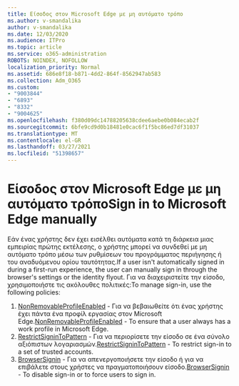 ```yaml
---
title: Είσοδος στον Microsoft Edge με μη αυτόματο τρόπο
ms.author: v-smandalika
author: v-smandalika
ms.date: 12/03/2020
ms.audience: ITPro
ms.topic: article
ms.service: o365-administration
ROBOTS: NOINDEX, NOFOLLOW
localization_priority: Normal
ms.assetid: 686e8f18-b871-4dd2-864f-8562947ab583
ms.collection: Adm_O365
ms.custom:
- "9003844"
- "6893"
- "8332"
- "9004625"
ms.openlocfilehash: f380d09dc14788205638cdee6aebe0b084ecab2f
ms.sourcegitcommit: 6bfe9cd9d0b18481e0cac6f1f5bc86ed7df31037
ms.translationtype: MT
ms.contentlocale: el-GR
ms.lasthandoff: 03/27/2021
ms.locfileid: "51398657"
---
```

# <a name="sign-in-to-microsoft-edge-manually"></a><span data-ttu-id="a6be6-102">Είσοδος στον Microsoft Edge με μη αυτόματο τρόπο</span><span class="sxs-lookup"><span data-stu-id="a6be6-102">Sign in to Microsoft Edge manually</span></span>

<span data-ttu-id="a6be6-103">Εάν ένας χρήστης δεν έχει εισέλθει αυτόματα κατά τη διάρκεια μιας εμπειρίας πρώτης εκτέλεσης, ο χρήστης μπορεί να συνδεθεί με μη αυτόματο τρόπο μέσω των ρυθμίσεων του προγράμματος περιήγησης ή του αναδυόμενου ορίου ταυτότητας.</span><span class="sxs-lookup"><span data-stu-id="a6be6-103">If a user isn't automatically signed in during a first-run experience, the user can manually sign in through the browser's settings or the identity flyout.</span></span> <span data-ttu-id="a6be6-104">Για να διαχειριστείτε την είσοδο, χρησιμοποιήστε τις ακόλουθες πολιτικές:</span><span class="sxs-lookup"><span data-stu-id="a6be6-104">To manage sign-in, use the following policies:</span></span>

1. <span data-ttu-id="a6be6-105">[NonRemovableProfileEnabled](https://docs.microsoft.com/deployedge/microsoft-edge-policies#nonremovableprofileenabled) - Για να βεβαιωθείτε ότι ένας χρήστης έχει πάντα ένα προφίλ εργασίας στον Microsoft Edge.</span><span class="sxs-lookup"><span data-stu-id="a6be6-105">[NonRemovableProfileEnabled](https://docs.microsoft.com/deployedge/microsoft-edge-policies#nonremovableprofileenabled) - To ensure that a user always has a work profile in Microsoft Edge.</span></span>
2. <span data-ttu-id="a6be6-106">[RestrictSigninToPattern](https://docs.microsoft.com/deployedge/microsoft-edge-policies#restrictsignintopattern) - Για να περιορίσετε την είσοδο σε ένα σύνολο αξιόπιστων λογαριασμών.</span><span class="sxs-lookup"><span data-stu-id="a6be6-106">[RestrictSigninToPattern](https://docs.microsoft.com/deployedge/microsoft-edge-policies#restrictsignintopattern) - To restrict sign-in to a set of trusted accounts.</span></span>
3. <span data-ttu-id="a6be6-107">[BrowserSignin](https://docs.microsoft.com/deployedge/microsoft-edge-policies#browsersignin) - Για να απενεργοποιήσετε την είσοδο ή για να επιβάλετε στους χρήστες να πραγματοποιήσουν είσοδο.</span><span class="sxs-lookup"><span data-stu-id="a6be6-107">[BrowserSignin](https://docs.microsoft.com/deployedge/microsoft-edge-policies#browsersignin) - To disable sign-in or to force users to sign in.</span></span>

